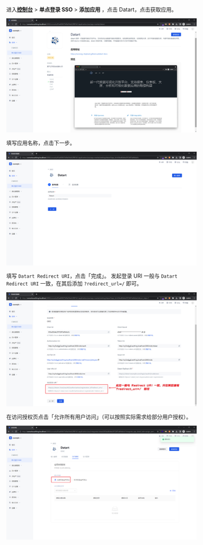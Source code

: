 <IntegrationDetailCard :title="`在 ${$localeConfig.brandName} 中创建应用`">

进入[**控制台**](https://console.authing.cn) > **单点登录 SSO** > **添加应用** ，点击 Datart，点击获取应用。

<img src="../../images/integration/datart/1-1.png" class="md-img-padding" />

填写应用名称，点击下一步。

<img src="../../images/integration/datart/1-2.png" class="md-img-padding" />

填写 `Datart Redirect URI`，点击「完成」。
发起登录 URI 一般与 `Datart Redirect URI` 一致，在其后添加 `?redirect_url=/` 即可。

<img src="../../images/integration/datart/1-3.png" class="md-img-padding" />

在访问授权页点击「允许所有用户访问」（可以按照实际需求给部分用户授权）。

<img src="../../images/integration/datart/1-4.png" class="md-img-padding" />

</IntegrationDetailCard>
